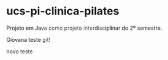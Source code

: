 # ucs-pi-clinica-pilates
Projeto em Java como projeto interdisciplinar do 2º semestre.

Giovana teste git!


novo teste
